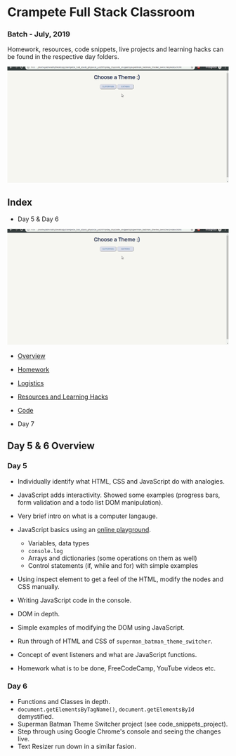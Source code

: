 # Crampete Full Stack Classroom

### Batch - July, 2019

Homework, resources, code snippets, live projects and learning hacks can be found in the respective day folders.

![](media/day_05_n_06.gif)

## Index

- Day 5 & Day 6

![](media/day_05_n_06_resized.gif)

- [Overview](#day-5---6-overview)
- [Homework](day_05_n_06/homework.md)
- [Logistics](day_05_n_06/logistics.md)
- [Resources and Learning Hacks](day_05_n_06/resources-learning-hacks.md)
- [Code](https://github.com/crampete/full_stack_classroom_july_2019/tree/master/day_05_n_06)

- Day 7

## Day 5 & 6 Overview

### Day 5

- Individually identify what HTML, CSS and JavaScript do with analogies.
- JavaScript adds interactivity. Showed some examples (progress bars, form validation and a todo list DOM manipulation).
- Very brief intro on what is a computer langauge.
- JavaScript basics using an [online playground](https://wwww.playcode.io).

  - Variables, data types
  - `console.log`
  - Arrays and dictionaries (some operations on them as well)
  - Control statements (if, while and for) with simple examples

- Using inspect element to get a feel of the HTML, modify the nodes and CSS manually.
- Writing JavaScript code in the console.
- DOM in depth.
- Simple examples of modifying the DOM using JavaScript.
- Run through of HTML and CSS of `superman_batman_theme_switcher`.
- Concept of event listeners and what are JavaScript functions.
- Homework what is to be done, FreeCodeCamp, YouTube videos etc.

### Day 6

- Functions and Classes in depth.
- `document.getElementsByTagName()`, `document.getElementsById` demystified.
- Superman Batman Theme Switcher project (see code_snippets_project).
- Step through using Google Chrome's console and seeing the changes live.
- Text Resizer run down in a similar fasion.
